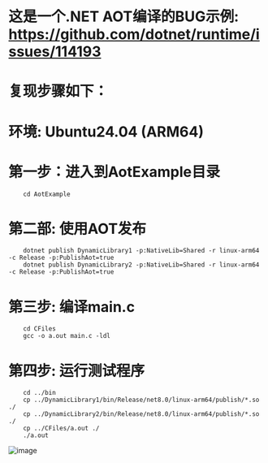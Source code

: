 # 这是一个.NET AOT编译的BUG示例: https://github.com/dotnet/runtime/issues/114193
# 复现步骤如下：

# 环境: Ubuntu24.04 (ARM64)

# 第一步：进入到AotExample目录
        cd AotExample
        
# 第二部: 使用AOT发布
        dotnet publish DynamicLibrary1 -p:NativeLib=Shared -r linux-arm64 -c Release -p:PublishAot=true
        dotnet publish DynamicLibrary2 -p:NativeLib=Shared -r linux-arm64 -c Release -p:PublishAot=true

# 第三步: 编译main.c
        cd CFiles
        gcc -o a.out main.c -ldl

# 第四步: 运行测试程序
        cd ../bin
        cp ../DynamicLibrary1/bin/Release/net8.0/linux-arm64/publish/*.so ./
        cp ../DynamicLibrary2/bin/Release/net8.0/linux-arm64/publish/*.so ./
        cp ../CFiles/a.out ./
        ./a.out

![image](https://github.com/user-attachments/assets/2b33e87c-e288-45c6-8db9-70365bf734aa)
